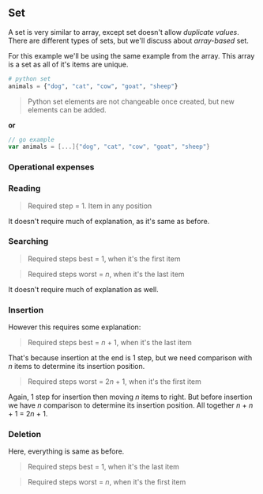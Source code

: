 ## Set

A set is very similar to array, except set doesn't allow _duplicate values_. There are different types of sets, but we'll discuss about _array-based_ set.

For this example we'll be using the same example from the array. This array is a set as all of it's items are unique.

```python
# python set
animals = {"dog", "cat", "cow", "goat", "sheep"}
```
> Python set elements are not changeable once created, but new elements can be added.

**or**
```go
// go example
var animals = [...]{"dog", "cat", "cow", "goat", "sheep"}
```

### Operational expenses

### Reading

> Required step = 1. Item in any position

It doesn't require much of explanation, as it's same as before.

### Searching

> Required steps best = 1, when it's the first item

> Required steps worst = $n$, when it's the last item

It doesn't require much of explanation as well.


### Insertion

However this requires some explanation:

> Required steps best = $n$ + 1, when it's the last item

That's because insertion at the end is 1 step, but we need comparison with $n$ items to determine its insertion position.

> Required steps worst = 2$n$ + 1, when it's the first item

Again, 1 step for insertion then moving $n$ items to right. But before insertion we have $n$ comparison to determine its insertion position. All together $n$ + $n$ + 1 = 2$n$ + 1.

### Deletion

Here, everything is same as before.

> Required steps best = 1, when it's the last item

> Required steps worst = $n$, when it's the first item

